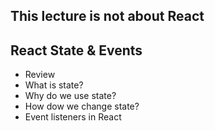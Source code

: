 ## This lecture is not about React

## React State & Events

- Review
- What is state?
- Why do we use state?
- How dow we change state?
- Event listeners in React
